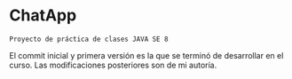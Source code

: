 # ChatApp
`Proyecto de práctica de clases JAVA SE 8`

El commit inicial y primera versión es la que se terminó de desarrollar en el curso. Las modificaciones posteriores son de mi autoría.
